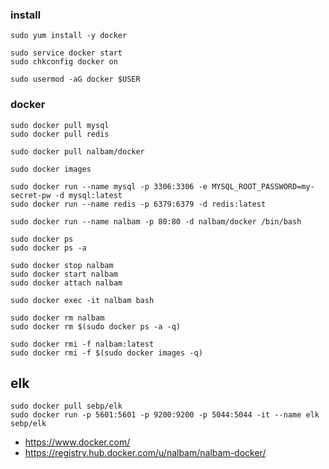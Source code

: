 ### install 
```
sudo yum install -y docker

sudo service docker start
sudo chkconfig docker on

sudo usermod -aG docker $USER
```

### docker 
```
sudo docker pull mysql
sudo docker pull redis

sudo docker pull nalbam/docker

sudo docker images

sudo docker run --name mysql -p 3306:3306 -e MYSQL_ROOT_PASSWORD=my-secret-pw -d mysql:latest
sudo docker run --name redis -p 6379:6379 -d redis:latest

sudo docker run --name nalbam -p 80:80 -d nalbam/docker /bin/bash

sudo docker ps
sudo docker ps -a

sudo docker stop nalbam
sudo docker start nalbam
sudo docker attach nalbam

sudo docker exec -it nalbam bash

sudo docker rm nalbam
sudo docker rm $(sudo docker ps -a -q)

sudo docker rmi -f nalbam:latest
sudo docker rmi -f $(sudo docker images -q)
```

## elk
```
sudo docker pull sebp/elk
sudo docker run -p 5601:5601 -p 9200:9200 -p 5044:5044 -it --name elk sebp/elk
```

 * https://www.docker.com/
 * https://registry.hub.docker.com/u/nalbam/nalbam-docker/
